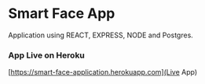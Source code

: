 # Smart Face App

Application using REACT, EXPRESS, NODE and Postgres.

### App Live on Heroku

[https://smart-face-application.herokuapp.com](Live App)
